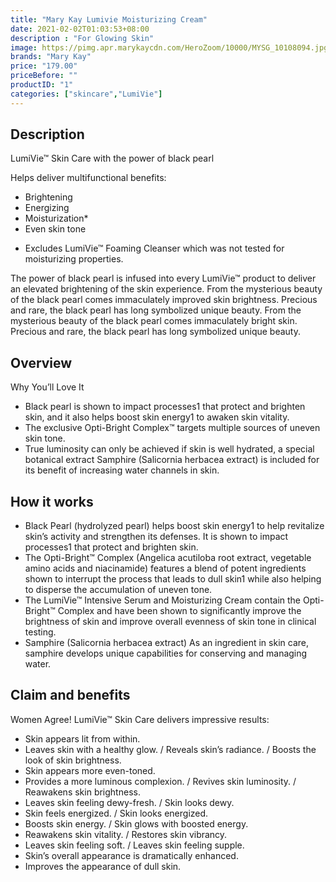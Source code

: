 ```yaml
---
title: "Mary Kay Lumivie Moisturizing Cream"
date: 2021-02-02T01:03:53+08:00
description : "For Glowing Skin"
image: https://pimg.apr.marykaycdn.com/HeroZoom/10000/MYSG_10108094.jpg
brands: "Mary Kay"
price: "179.00"
priceBefore: ""
productID: "1"
categories: ["skincare","LumiVie"]
---
```

## Description

LumiVie™ Skin Care with the power of black pearl

Helps deliver multifunctional benefits:
- Brightening
- Energizing
- Moisturization*
- Even skin tone

* Excludes LumiVie™ Foaming Cleanser which was not tested for moisturizing properties.

The power of black pearl is infused into every LumiVie™ product to deliver an elevated brightening of the skin experience. From the mysterious beauty of the black pearl comes immaculately improved skin brightness. Precious and rare, the black pearl has long symbolized unique beauty.
From the mysterious beauty of the black pearl comes immaculately bright skin. Precious and rare, the black pearl has long symbolized unique beauty.

## Overview

Why You’ll Love It

- Black pearl is shown to impact processes1 that protect and brighten skin, and it also helps boost skin energy1 to awaken skin vitality.
- The exclusive Opti-Bright Complex™ targets multiple sources of uneven skin tone.
- True luminosity can only be achieved if skin is well hydrated, a special botanical extract Samphire (Salicornia herbacea extract) is included for its benefit of increasing water channels in skin.

## How it works

- Black Pearl (hydrolyzed pearl) helps boost skin energy1 to help revitalize skin’s activity and strengthen its defenses. It is shown to impact processes1 that protect and brighten skin.
- The Opti-Bright™ Complex (Angelica acutiloba root extract, vegetable amino acids and niacinamide)
features a blend of potent ingredients shown to interrupt the process that leads to dull skin1 while also helping to disperse the accumulation of uneven tone.
- The LumiVie™ Intensive Serum and Moisturizing Cream contain the Opti-Bright™ Complex and have been shown to significantly improve the brightness of skin and improve overall evenness of skin tone in clinical testing. 
- Samphire (Salicornia herbacea extract)
As an ingredient in skin care, samphire develops unique capabilities for conserving and managing water.

## Claim and benefits

Women Agree! LumiVie™ Skin Care delivers impressive results:
- Skin appears lit from within.
- Leaves skin with a healthy glow. / Reveals skin’s radiance. / Boosts the look of skin brightness.
- Skin appears more even-toned.
- Provides a more luminous complexion. / Revives skin luminosity. / Reawakens skin brightness.
- Leaves skin feeling dewy-fresh. / Skin looks dewy.
- Skin feels energized. / Skin looks energized.
- Boosts skin energy. / Skin glows with boosted energy.
- Reawakens skin vitality. / Restores skin vibrancy.
- Leaves skin feeling soft. / Leaves skin feeling supple.
- Skin’s overall appearance is dramatically enhanced.
- Improves the appearance of dull skin.

